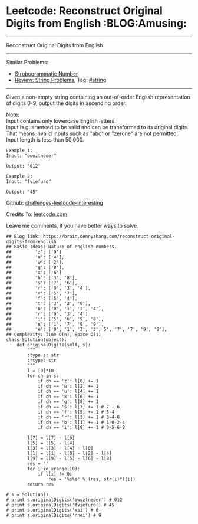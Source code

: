 # Leetcode: Reconstruct Original Digits from English     :BLOG:Amusing:


---

Reconstruct Original Digits from English  

---

Similar Problems:  
-   [Strobogrammatic Number](https://brain.dennyzhang.com/strobogrammatic-number)
-   [Review: String Problems](https://brain.dennyzhang.com/review-string), Tag: [#string](https://brain.dennyzhang.com/tag/string)

---

Given a non-empty string containing an out-of-order English representation of digits 0-9, output the digits in ascending order.  

Note:  
Input contains only lowercase English letters.  
Input is guaranteed to be valid and can be transformed to its original digits. That means invalid inputs such as "abc" or "zerone" are not permitted.  
Input length is less than 50,000.  

    Example 1:
    Input: "owoztneoer"
    
    Output: "012"

    Example 2:
    Input: "fviefuro"
    
    Output: "45"

Github: [challenges-leetcode-interesting](https://github.com/DennyZhang/challenges-leetcode-interesting/tree/master/reconstruct-original-digits-from-english)  

Credits To: [leetcode.com](https://leetcode.com/problems/reconstruct-original-digits-from-english/description/)  

Leave me comments, if you have better ways to solve.  

    ## Blog link: https://brain.dennyzhang.com/reconstruct-original-digits-from-english
    ## Basic Ideas: Nature of english numbers.
    ##         'z': ['0']
    ##         'u': ['4'],
    ##         'w': ['2'],
    ##         'g': ['8'],
    ##         'x': ['6']
    ##         'h': ['3', '8'],
    ##         's': ['7', '6'],
    ##         'r': ['0', '3', '4'],
    ##         'v': ['5', '7'],
    ##         'f': ['5', '4'],
    ##         't': ['3', '2', '8'],
    ##         'o': ['0', '1', '2', '4'],
    ##         'r': ['0', '3', '4']
    ##         'i': ['5', '6', '9', '8'],
    ##         'n': ['1', '7', '9', '9'],
    ##         'e': ['0', '1', '3', '3', 5', '7', '7', '9', '8'],
    ## Complexity: Time O(n), Space O(1)
    class Solution(object):
        def originalDigits(self, s):
            """
            :type s: str
            :rtype: str
            """
            l = [0]*10
            for ch in s:
                if ch == 'z': l[0] += 1
                if ch == 'w': l[2] += 1
                if ch == 'u': l[4] += 1
                if ch == 'x': l[6] += 1
                if ch == 'g': l[8] += 1
                if ch == 's': l[7] += 1 # 7 - 6
                if ch == 'f': l[5] += 1 # 5-4
                if ch == 'r': l[3] += 1 # 3-4-0
                if ch == 'o': l[1] += 1 # 1-0-2-4                
                if ch == 'i': l[9] += 1 # 9-5-6-8
    
            l[7] = l[7] - l[6]
            l[5] = l[5] - l[4]
            l[3] = l[3] - l[4] - l[0]
            l[1] = l[1] - l[0] - l[2] - l[4]
            l[9] = l[9] - l[5] - l[6] - l[8]
            res = ''
            for i in xrange(10):
                if l[i] != 0:
                    res = '%s%s' % (res, str(i)*l[i])
            return res
    
    # s = Solution()
    # print s.originalDigits('owoztneoer') # 012
    # print s.originalDigits('fviefuro') # 45
    # print s.originalDigits('xsi') # 6
    # print s.originalDigits('nnei') # 9